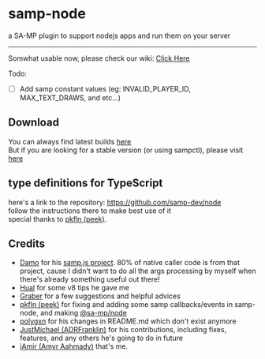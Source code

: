 # samp-node
a SA-MP plugin to support nodejs apps and run them on your server

---------
Somwhat usable now, please check our wiki: [Click Here](https://github.com/AmyrAhmady/samp-node/wiki)

Todo: 
- [ ] Add samp constant values (eg: INVALID_PLAYER_ID, MAX_TEXT_DRAWS, and etc...)


## Download
You can always find latest builds [here](https://github.com/AmyrAhmady/samp-node/actions?query=workflow%3A%22Build+CI%22)\
But if you are looking for a stable version (or using sampctl), please visit [here](https://github.com/AmyrAhmady/samp-node/wiki/Installation)


## type definitions for TypeScript
here's a link to the repository: https://github.com/samp-dev/node \
follow the instructions there to make best use of it\
special thanks to [pkfln (peek)](https://github.com/pkfln).


## Credits
- [Damo](https://github.com/damopewpew) for his [samp.js project](https://github.com/damopewpew/samp.js). 80% of native caller code is from that project, cause I didn't want to do all the args processing by myself when there's already something useful out there!
- [Hual](https://github.com/Hual/) for some v8 tips he gave me
- [Graber](https://github.com/AGraber) for a few suggestions and helpful advices
- [pkfln (peek)](https://github.com/pkfln) for fixing and adding some samp callbacks/events in samp-node, and making [@sa-mp/node](https://github.com/samp-dev/node)
- [polygxn](https://github.com/polygxn) for his changes in README.md which don't exist anymore
- [JustMichael (ADRFranklin)](https://github.com/ADRFranklin) for his contributions, including fixes, features, and any others he's going to do in future
- [iAmir (Amyr Aahmady)](https://github.com/AmyrAhmady) that's me.
